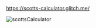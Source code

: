 https://scotts-calculator.glitch.me/

![scottsCalculator](https://user-images.githubusercontent.com/22201134/218853299-3c77fe5c-dfd5-4805-941e-e42c58aae62a.gif)
